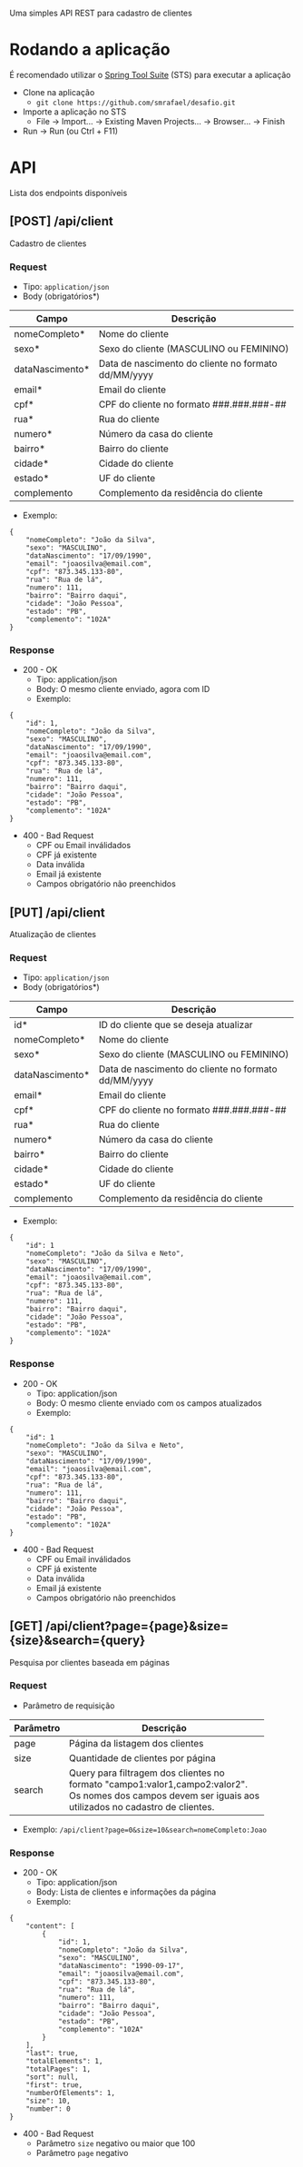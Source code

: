 <br />
Uma simples API REST para cadastro de clientes

# Rodando a aplicação
É recomendado utilizar o [Spring Tool Suite](https://spring.io/tools/sts) (STS) para executar a aplicação

 - Clone na aplicação
	 - `git clone https://github.com/smrafael/desafio.git`
 - Importe a aplicação no STS
	 - File -> Import... -> Existing Maven Projects... -> Browser... -> Finish
 - Run -> Run (ou Ctrl + F11)

# API
Lista dos endpoints disponíveis

## [POST] /api/client
Cadastro de clientes

### Request

 - Tipo: `application/json`
 - Body (obrigatórios*)
 
| Campo | Descrição |
|--|--|
| nomeCompleto* | Nome do cliente |
| sexo* | Sexo do cliente (MASCULINO ou FEMININO) |
| dataNascimento* | Data de nascimento do cliente no formato <br /> dd/MM/yyyy|
| email* | Email do cliente|
| cpf* | CPF do cliente no formato ###.###.###-##|
| rua* | Rua do cliente |
| numero* | Número da casa do cliente |
| bairro* | Bairro do cliente |
| cidade* | Cidade do cliente |
| estado* | UF do cliente |
| complemento | Complemento da residência do cliente |

 - Exemplo: <br />
```
{
	"nomeCompleto": "João da Silva",
	"sexo": "MASCULINO",
	"dataNascimento": "17/09/1990",
	"email": "joaosilva@email.com",
	"cpf": "873.345.133-80",
	"rua": "Rua de lá",
	"numero": 111,
	"bairro": "Bairro daqui",
	"cidade": "João Pessoa",
	"estado": "PB",
	"complemento": "102A"
}
```

### Response

 - 200 - OK
	 - Tipo: application/json
	 - Body: O mesmo cliente enviado, agora com ID
	 - Exemplo: <br />
```
{
	"id": 1,
	"nomeCompleto": "João da Silva",
	"sexo": "MASCULINO",
	"dataNascimento": "17/09/1990",
	"email": "joaosilva@email.com",
	"cpf": "873.345.133-80",
	"rua": "Rua de lá",
	"numero": 111,
	"bairro": "Bairro daqui",
	"cidade": "João Pessoa",
	"estado": "PB",
	"complemento": "102A"
}
```
 - 400 - Bad Request
	 - CPF ou Email inválidados
	 - CPF já existente
	 - Data inválida
	 - Email já existente
	 - Campos obrigatório não preenchidos

## [PUT] /api/client
Atualização de clientes

### Request

 - Tipo: `application/json`
 - Body (obrigatórios*)
 
| Campo | Descrição |
|--|--|
| id* | ID do cliente que se deseja atualizar |
| nomeCompleto* | Nome do cliente |
| sexo* | Sexo do cliente (MASCULINO ou FEMININO) |
| dataNascimento* | Data de nascimento do cliente no formato <br /> dd/MM/yyyy|
| email* | Email do cliente|
| cpf* | CPF do cliente no formato ###.###.###-##|
| rua* | Rua do cliente |
| numero* | Número da casa do cliente |
| bairro* | Bairro do cliente |
| cidade* | Cidade do cliente |
| estado* | UF do cliente |
| complemento | Complemento da residência do cliente |

 - Exemplo: <br />
```
{
	"id": 1
	"nomeCompleto": "João da Silva e Neto",
	"sexo": "MASCULINO",
	"dataNascimento": "17/09/1990",
	"email": "joaosilva@email.com",
	"cpf": "873.345.133-80",
	"rua": "Rua de lá",
	"numero": 111,
	"bairro": "Bairro daqui",
	"cidade": "João Pessoa",
	"estado": "PB",
	"complemento": "102A"
}
```

### Response

 - 200 - OK
	 - Tipo: application/json
	 - Body: O mesmo cliente enviado com os campos atualizados
	 - Exemplo: <br />
```
{
	"id": 1
	"nomeCompleto": "João da Silva e Neto",
	"sexo": "MASCULINO",
	"dataNascimento": "17/09/1990",
	"email": "joaosilva@email.com",
	"cpf": "873.345.133-80",
	"rua": "Rua de lá",
	"numero": 111,
	"bairro": "Bairro daqui",
	"cidade": "João Pessoa",
	"estado": "PB",
	"complemento": "102A"
}
```
 - 400 - Bad Request
	 - CPF ou Email inválidados
	 - CPF já existente
	 - Data inválida
	 - Email já existente
	 - Campos obrigatório não preenchidos

## [GET] /api/client?page={page}&size={size}&search={query}
Pesquisa por clientes baseada em páginas

### Request

 - Parâmetro de requisição
 
|Parâmetro| Descrição |
|--|--|
| page | Página da listagem dos clientes |
| size | Quantidade de clientes por página |
| search | Query para filtragem dos clientes no <br /> formato "campo1:valor1,campo2:valor2".<br /> Os nomes dos campos devem ser iguais aos<br /> utilizados no cadastro de clientes. |

 - Exemplo: `/api/client?page=0&size=10&search=nomeCompleto:Joao`


### Response
 - 200 - OK
	 - Tipo: application/json
	 - Body: Lista de clientes e informações da página
	 - Exemplo: <br />
```
{
    "content": [
        {
            "id": 1,
            "nomeCompleto": "João da Silva",
            "sexo": "MASCULINO",
            "dataNascimento": "1990-09-17",
            "email": "joaosilva@email.com",
            "cpf": "873.345.133-80",
            "rua": "Rua de lá",
            "numero": 111,
            "bairro": "Bairro daqui",
            "cidade": "João Pessoa",
            "estado": "PB",
            "complemento": "102A"
        }
    ],
    "last": true,
    "totalElements": 1,
    "totalPages": 1,
    "sort": null,
    "first": true,
    "numberOfElements": 1,
    "size": 10,
    "number": 0
}
```
 - 400 - Bad Request
	 - Parâmetro `size` negativo ou maior que 100
	 - Parâmetro `page` negativo